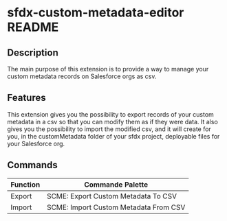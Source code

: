 # sfdx-custom-metadata-editor README

## Description

The main purpose of this extension is to provide a way to manage your custom metadata records on Salesforce orgs as csv.

## Features

This extension gives you the possibility to export records of your custom metadata in a csv so that you can modify them as if they were data. It also gives you the possibility to import the modified csv, and it will create for you, in the customMetadata folder of your sfdx project, deployable files for your Salesforce org.

## Commands

| Function | Commande Palette                      |
|----------|---------------------------------------|
| Export   | SCME: Export Custom Metadata To CSV   |
| Import   | SCME: Import Custom Metadata From CSV |